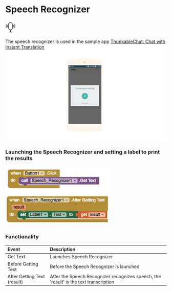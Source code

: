 # Speech Recognizer

### ![](../../../../.gitbook/assets/speech-recognizer-icon.png)

The speech recognizer is used in the sample app [ThunkableChat: Chat with Instant Translation](https://www.gitbook.com/book/albertching/thunkable-docs/edit#)![](../../../../.gitbook/assets/speech-recognizer-fig-1%20%281%29.png)

### Launching the Speech Recognizer and setting a label to print the results

![](../../../../.gitbook/assets/speech-recognizer-blocks.png)

### Functionality

| Event | Description |
| :--- | :--- |
| Get Text | Launches Speech Recognizer |
| Before Getting Text | Before the Speech Recognizer is launched |
| After Getting Text \(result\) | After the Speech Recognizer recognizes speech, the 'result' is the text transcription |


